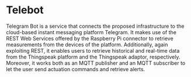 # Telebot

Telegram Bot is a service that connects the proposed infrastructure to the cloud-based instant messaging platform Telegram. It makes use of the REST Web Services offered by the Raspberry Pi connector to retrieve measurements from the devices of the platform. Additionally, again exploiting REST, it enables users to retrieve historical and real-time data from the Thingspeak platform and the Thingspeak adaptor, respectively. Moreover, it works both as an MQTT publisher and an MQTT subscriber to let the user send actuation commands and retrieve alerts.